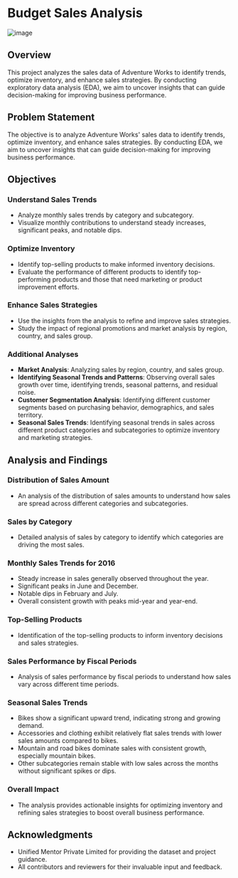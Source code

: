 # Budget Sales Analysis

![image](https://github.com/LogeshwarTheDataIntellect/Budget-Sales-Analysis-/assets/104715001/3da98083-d87e-44a0-9583-8349fff08cf8)


## Overview

This project analyzes the sales data of Adventure Works to identify trends, optimize inventory, and enhance sales strategies. By conducting exploratory data analysis (EDA), we aim to uncover insights that can guide decision-making for improving business performance.

## Problem Statement

The objective is to analyze Adventure Works' sales data to identify trends, optimize inventory, and enhance sales strategies. By conducting EDA, we aim to uncover insights that can guide decision-making for improving business performance.

## Objectives

### Understand Sales Trends
- Analyze monthly sales trends by category and subcategory.
- Visualize monthly contributions to understand steady increases, significant peaks, and notable dips.

### Optimize Inventory
- Identify top-selling products to make informed inventory decisions.
- Evaluate the performance of different products to identify top-performing products and those that need marketing or product improvement efforts.

### Enhance Sales Strategies
- Use the insights from the analysis to refine and improve sales strategies.
- Study the impact of regional promotions and market analysis by region, country, and sales group.

### Additional Analyses
- **Market Analysis**: Analyzing sales by region, country, and sales group.
- **Identifying Seasonal Trends and Patterns**: Observing overall sales growth over time, identifying trends, seasonal patterns, and residual noise.
- **Customer Segmentation Analysis**: Identifying different customer segments based on purchasing behavior, demographics, and sales territory.
- **Seasonal Sales Trends**: Identifying seasonal trends in sales across different product categories and subcategories to optimize inventory and marketing strategies.

## Analysis and Findings

### Distribution of Sales Amount
- An analysis of the distribution of sales amounts to understand how sales are spread across different categories and subcategories.

### Sales by Category
- Detailed analysis of sales by category to identify which categories are driving the most sales.

### Monthly Sales Trends for 2016
- Steady increase in sales generally observed throughout the year.
- Significant peaks in June and December.
- Notable dips in February and July.
- Overall consistent growth with peaks mid-year and year-end.

### Top-Selling Products
- Identification of the top-selling products to inform inventory decisions and sales strategies.

### Sales Performance by Fiscal Periods
- Analysis of sales performance by fiscal periods to understand how sales vary across different time periods.

### Seasonal Sales Trends
- Bikes show a significant upward trend, indicating strong and growing demand.
- Accessories and clothing exhibit relatively flat sales trends with lower sales amounts compared to bikes.
- Mountain and road bikes dominate sales with consistent growth, especially mountain bikes.
- Other subcategories remain stable with low sales across the months without significant spikes or dips.

### Overall Impact
- The analysis provides actionable insights for optimizing inventory and refining sales strategies to boost overall business performance.


## Acknowledgments
- Unified Mentor Private Limited for providing the dataset and project guidance.
- All contributors and reviewers for their invaluable input and feedback.
